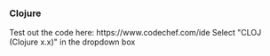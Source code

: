 <h3>Clojure</h3>
Test out the code here: https://www.codechef.com/ide  
Select "CLOJ (Clojure x.x)" in the dropdown box  
